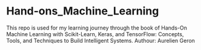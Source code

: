 # Hand-ons_Machine_Learning
This repo is used for my learning journey through the book of Hands-On Machine Learning with Scikit-Learn, Keras, and TensorFlow: Concepts, Tools, and Techniques to Build Intelligent Systems. Authour: Aurelien Geron
